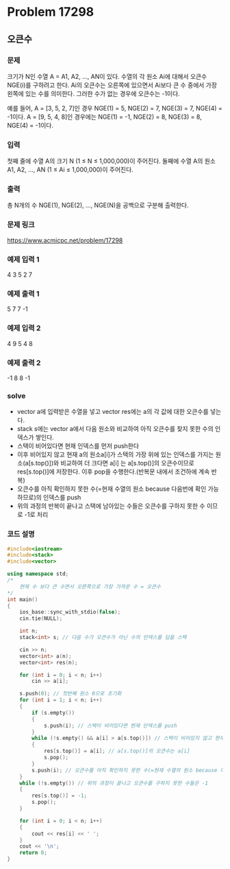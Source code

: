 # Problem 17298

## 오큰수

### 문제
크기가 N인 수열 A = A1, A2, ..., AN이 있다. 수열의 각 원소 Ai에 대해서 오큰수 NGE(i)를 구하려고 한다. Ai의 오큰수는 오른쪽에 있으면서 Ai보다 큰 수 중에서 가장 왼쪽에 있는 수를 의미한다. 그러한 수가 없는 경우에 오큰수는 -1이다.

예를 들어, A = [3, 5, 2, 7]인 경우 NGE(1) = 5, NGE(2) = 7, NGE(3) = 7, NGE(4) = -1이다. A = [9, 5, 4, 8]인 경우에는 NGE(1) = -1, NGE(2) = 8, NGE(3) = 8, NGE(4) = -1이다.

### 입력
첫째 줄에 수열 A의 크기 N (1 ≤ N ≤ 1,000,000)이 주어진다. 둘째에 수열 A의 원소 A1, A2, ..., AN (1 ≤ Ai ≤ 1,000,000)이 주어진다.

### 출력
총 N개의 수 NGE(1), NGE(2), ..., NGE(N)을 공백으로 구분해 출력한다.

### 문제 링크
<https://www.acmicpc.net/problem/17298>

### 예제 입력 1
4
3 5 2 7

### 예제 출력 1
5 7 7 -1

### 예제 입력 2
4
9 5 4 8

### 예제 출력 2
-1 8 8 -1

### solve
- vector a에 입력받은 수열을 넣고 vector res에는 a의 각 값에 대한 오큰수를 넣는다.
- stack s에는 vector a에서 다음 원소와 비교하여 아직 오큰수를 찾지 못한 수의 인덱스가 쌓인다.
- 스택이 비어있다면 현재 인덱스를 먼저 push한다
- 이후 비어있지 않고 현재 a의 원소a[i]가 스택의 가장 위에 있는 인덱스를 가지는 원소(a[s.top()])와 비교하여 더 크다면 a[i] 는 a[s.top()]의 오큰수이므로 res[s.top()]에 저장한다. 이후 pop을 수행한다.(반복문 내에서 조건하에 계속 반복)
-  오큰수를 아직 확인하지 못한 수(=현재 수열의 원소 because 다음번에 확인 가능하므로)의 인덱스를 push
- 위의 과정의 반복이 끝나고 스택에 남아있는 수들은 오큰수를 구하지 못한 수 이므로 -1로 처리

### 코드 설명
```C++
#include<iostream>
#include<stack>
#include<vector>

using namespace std;
/*
	현재 수 보다 큰 수면서 오른쪽으로 가장 가까운 수 = 오큰수
*/
int main()
{
	ios_base::sync_with_stdio(false);
	cin.tie(NULL);

	int n;
	stack<int> s; // 다음 수가 오큰수가 아닌 수의 인덱스를 담을 스택

	cin >> n;
	vector<int> a(n);
	vector<int> res(n);

	for (int i = 0; i < n; i++)
		cin >> a[i];

	s.push(0); // 첫번째 원소 0으로 초기화
	for (int i = 1; i < n; i++)
	{
		if (s.empty())
		{
			s.push(i); // 스택이 비어있다면 현재 인덱스를 push
		}
		while (!s.empty() && a[i] > a[s.top()]) // 스택이 비어있지 않고 현재 수열의 원소가 아직 오큰수를 구하지 못한 수보다 크면
		{
			res[s.top()] = a[i]; // a[s.top()]의 오큰수는 a[i]
			s.pop();
		}
		s.push(i); // 오큰수를 아직 확인하지 못한 수(=현재 수열의 원소 because 다음번에 확인 가능하므로)의 인덱스를 push
	}
	while (!s.empty()) // 위의 과정이 끝나고 오큰수를 구하지 못한 수들은 -1
	{
		res[s.top()] = -1;
		s.pop();
	}

	for (int i = 0; i < n; i++)
	{
		cout << res[i] << ' ';
	}
	cout << '\n';
	return 0;
}

```
